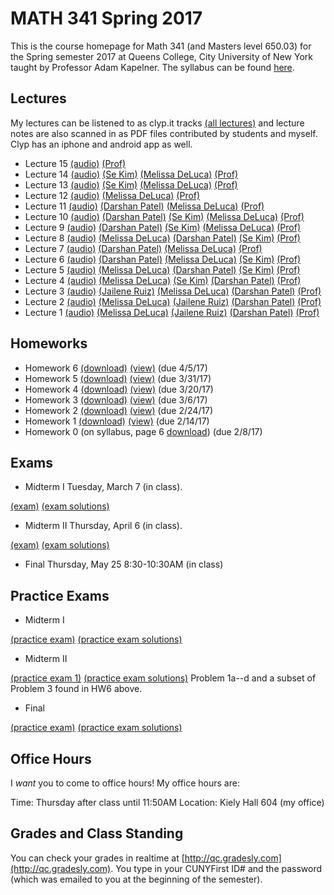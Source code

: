 # MATH 341 Spring 2017

This is the course homepage for Math 341 (and Masters level 650.03) for the Spring semester 2017 at Queens College, City University of New York taught by Professor Adam Kapelner. The syllabus can be found [here](https://github.com/kapelner/QC_Math_341_Spring_2017/blob/master/syllabus/syllabus.pdf).

## Lectures

My lectures can be listened to as clyp.it tracks [(all lectures)](https://clyp.it/search?type=hashtag&query=math_341_spring_2017) and lecture notes are also scanned in as PDF files contributed by students and myself. Clyp has an iphone and android app as well.

<!--
* Lecture 23 [(audio)](https://clyp.it/3ootpia0) [(Marcin Sendrowicz Lecs22&23)](https://github.com/kapelner/QC_Math_341_Spring_2017/blob/master/lectures/lec23marcin.pdf) [(Anvar Ashurov)](https://github.com/kapelner/QC_Math_341_Spring_2017/blob/master/lectures/lec23ash.pdf)  [(Linagyong Chen)](https://github.com/kapelner/QC_Math_341_Spring_2017/blob/master/lectures/lec23chenl.pdf) [(Ken Zou)](https://github.com/kapelner/QC_Math_341_Spring_2017/blob/master/lectures/lec23zou.pdf) [(Sherly Zheng)](https://github.com/kapelner/QC_Math_341_Spring_2017/blob/master/lectures/lec23zheng.pdf) [(Randip Parhar)](https://github.com/kapelner/QC_Math_341_Spring_2017/blob/master/lectures/lec23parhar.pdf) [(Prof)](https://github.com/kapelner/QC_Math_341_Spring_2017/blob/master/lectures/lec23kap.pdf)
* Lecture 22 [(audio)](https://clyp.it/h3jmpbvf) [(Anvar Ashurov)](https://github.com/kapelner/QC_Math_341_Spring_2017/blob/master/lectures/lec22ash.pdf) [(Ken Zou)](https://github.com/kapelner/QC_Math_341_Spring_2017/blob/master/lectures/lec22zou.pdf) [(Sherly Zheng)](https://github.com/kapelner/QC_Math_341_Spring_2017/blob/master/lectures/lec22zheng.pdf) [(Linagyong Chen)](https://github.com/kapelner/QC_Math_341_Spring_2017/blob/master/lectures/lec22chenl.pdf) [(Cynthia Rivera)](https://github.com/kapelner/QC_Math_341_Spring_2017/blob/master/lectures/lec22rivera.pdf) [(Monique Tang)](https://github.com/kapelner/QC_Math_341_Spring_2017/blob/master/lectures/lec22tang.pdf) [(Andrew Kwak)](https://github.com/kapelner/QC_Math_341_Spring_2017/blob/master/lectures/lec22kwak.pdf) [(Prof)](https://github.com/kapelner/QC_Math_341_Spring_2017/blob/master/lectures/lec22kap.pdf)
* Lecture 21 [(audio)](https://clyp.it/pmilrdvr) [(Marcin Sendrowicz)](https://github.com/kapelner/QC_Math_341_Spring_2017/blob/master/lectures/lec21marcin.pdf)  [(Cynthia Rivera)](https://github.com/kapelner/QC_Math_341_Spring_2017/blob/master/lectures/lec21rivera.pdf)[(Liangyong Chen)](https://github.com/kapelner/QC_Math_341_Spring_2017/blob/master/lectures/lec21chenl.pdf) [(Sherly Zheng)](https://github.com/kapelner/QC_Math_341_Spring_2017/blob/master/lectures/lec21zheng.pdf) [(Nhi Tran)](https://github.com/kapelner/QC_Math_341_Spring_2017/blob/master/lectures/lec21tran.pdf) [(Randip Parhar)](https://github.com/kapelner/QC_Math_341_Spring_2017/blob/master/lectures/lec21parhar.pdf) [(Prof)](https://github.com/kapelner/QC_Math_341_Spring_2017/blob/master/lectures/lec21kap.pdf)
* Lecture 20 [(audio)](https://clyp.it/hlw3yd1n) [(Marcin Sendrowicz Lecs19&20)](https://github.com/kapelner/QC_Math_341_Spring_2017/blob/master/lectures/lec20marcin.pdf) [(Cynthia Rivera)](https://github.com/kapelner/QC_Math_341_Spring_2017/blob/master/lectures/lec20rivera.pdf) [(Liangyong Chen)](https://github.com/kapelner/QC_Math_341_Spring_2017/blob/master/lectures/lec20chenl.pdf) [(Randip Parhar)](https://github.com/kapelner/QC_Math_341_Spring_2017/blob/master/lectures/lec20parhar.pdf) [(Sherly Zheng)](https://github.com/kapelner/QC_Math_341_Spring_2017/blob/master/lectures/lec20zheng.pdf) [(Andrew Kwak)](https://github.com/kapelner/QC_Math_341_Spring_2017/blob/master/lectures/lec20kwak.pdf) [(Prof)](https://github.com/kapelner/QC_Math_341_Spring_2017/blob/master/lectures/lec20kap.pdf)
* Lecture 19 [(audio)](https://clyp.it/2z2ankqe) [(Randip Parhar)](https://github.com/kapelner/QC_Math_341_Spring_2017/blob/master/lectures/lec19parhar.pdf) [(Xiaowei Chen)](https://github.com/kapelner/QC_Math_341_Spring_2017/blob/master/lectures/lec19xchen.pdf) [(Linagyong Chen)](https://github.com/kapelner/QC_Math_341_Spring_2017/blob/master/lectures/lec19chen.pdf) [(Anvar Ashurov)](https://github.com/kapelner/QC_Math_341_Spring_2017/blob/master/lectures/lec19ash.pdf) [(Cynthia Rivera)](https://github.com/kapelner/QC_Math_341_Spring_2017/blob/master/lectures/lec19riv.pdf) [(Monique Tang)](https://github.com/kapelner/QC_Math_341_Spring_2017/blob/master/lectures/lec19tang.pdf) [(Prof)](https://github.com/kapelner/QC_Math_341_Spring_2017/blob/master/lectures/lec19kap.pdf)
* Lecture 18 [(audio)](https://clyp.it/p4ka2adx) [(Marcin Sendrowicz Lecs17&18)](https://github.com/kapelner/QC_Math_341_Spring_2017/blob/master/lectures/lec18marcin.pdf) [(Xiaowei Chen)](https://github.com/kapelner/QC_Math_341_Spring_2017/blob/master/lectures/lec18chenx.pdf) [(Liangyong Chen)](https://github.com/kapelner/QC_Math_341_Spring_2017/blob/master/lectures/lec18chen.pdf) [(Cynthia Rivera)](https://github.com/kapelner/QC_Math_341_Spring_2017/blob/master/lectures/lec18riv.pdf) [(Monique Tang)](https://github.com/kapelner/QC_Math_341_Spring_2017/blob/master/lectures/lec18tang.pdf) [(Sherly Zheng)](https://github.com/kapelner/QC_Math_341_Spring_2017/blob/master/lectures/lec18zheng.pdf) [(Randip Parhar)](https://github.com/kapelner/QC_Math_341_Spring_2017/blob/master/lectures/lec18parhar.pdf) [(Anvar Ashurov)](https://github.com/kapelner/QC_Math_341_Spring_2017/blob/master/lectures/lec18ash.pdf) [(Prof)](https://github.com/kapelner/QC_Math_341_Spring_2017/blob/master/lectures/lec18kap.pdf)
* Lecture 17 [(audio)](https://clyp.it/cpfktqg0) [(Xiaowei Chen)](https://github.com/kapelner/QC_Math_341_Spring_2017/blob/master/lectures/lec17chenx.pdf) [(Anvar Ashurov)](https://github.com/kapelner/QC_Math_341_Spring_2017/blob/master/lectures/lec17ash.pdf) [(Monique Tang)](https://github.com/kapelner/QC_Math_341_Spring_2017/blob/master/lectures/lec17tang.pdf) [(Cynthia Rivera)](https://github.com/kapelner/QC_Math_341_Spring_2017/blob/master/lectures/lec17rivera.pdf) [(Nhi Tran)](https://github.com/kapelner/QC_Math_341_Spring_2017/blob/master/lectures/lec17tran.pdf) [(Prof)](https://github.com/kapelner/QC_Math_341_Spring_2017/blob/master/lectures/lec17kap.pdf)
* Lecture 16 [(audio)](https://clyp.it/dtq1weqe) [(Marcin Sendrowicz Lecs14-16)](https://github.com/kapelner/QC_Math_341_Spring_2017/blob/master/lectures/lec16marcin.pdf) [(Xiaowei Chen)](https://github.com/kapelner/QC_Math_341_Spring_2017/blob/master/lectures/lec16chenx.pdf) [(Anvar Ashurov)](https://github.com/kapelner/QC_Math_341_Spring_2017/blob/master/lectures/lec16ash.pdf) [(Cynthia Rivera)](https://github.com/kapelner/QC_Math_341_Spring_2017/blob/master/lectures/lec16rivera.pdf) [(Nhi Tran)](https://github.com/kapelner/QC_Math_341_Spring_2017/blob/master/lectures/lec16tran.pdf)  [(Sherly Zheng)](https://github.com/kapelner/QC_Math_341_Spring_2017/blob/master/lectures/lec16zheng.pdf) [(Prof)](https://github.com/kapelner/QC_Math_341_Spring_2017/blob/master/lectures/lec16kap.pdf)-->
* Lecture 15 [(audio)](https://clyp.it/dsbsqyyk) [(Prof)](https://github.com/kapelner/QC_Math_341_Spring_2017/blob/master/lectures/lec15kap.pdf)
* Lecture 14 [(audio)](https://clyp.it/tvh5x2tn) [(Se Kim)](https://github.com/kapelner/QC_Math_341_Spring_2017/blob/master/lectures/lec14kim.pdf) [(Melissa DeLuca)](https://github.com/kapelner/QC_Math_341_Spring_2017/blob/master/lectures/lec14deluca.pdf) [(Prof)](https://github.com/kapelner/QC_Math_341_Spring_2017/blob/master/lectures/lec14kap.pdf)
* Lecture 13 [(audio)](https://clyp.it/q2jimagt) [(Se Kim)](https://github.com/kapelner/QC_Math_341_Spring_2017/blob/master/lectures/lec13kim.pdf) [(Melissa DeLuca)](https://github.com/kapelner/QC_Math_341_Spring_2017/blob/master/lectures/lec13deluca.pdf) [(Prof)](https://github.com/kapelner/QC_Math_341_Spring_2017/blob/master/lectures/lec13kap.pdf)
* Lecture 12 [(audio)](https://clyp.it/u1wrvjjw) [(Melissa DeLuca)](https://github.com/kapelner/QC_Math_341_Spring_2017/blob/master/lectures/lec12deluca.pdf) [(Prof)](https://github.com/kapelner/QC_Math_341_Spring_2017/blob/master/lectures/lec12kap.pdf)
* Lecture 11 [(audio)](https://clyp.it/vjvwr030) [(Darshan Patel)](https://github.com/kapelner/QC_Math_341_Spring_2017/blob/master/lectures/lec11patel.pdf) [(Melissa DeLuca)](https://github.com/kapelner/QC_Math_341_Spring_2017/blob/master/lectures/lec11deluca.pdf) [(Prof)](https://github.com/kapelner/QC_Math_341_Spring_2017/blob/master/lectures/lec11kap.pdf)
* Lecture 10 [(audio)](https://clyp.it/qbkxtyzh) [(Darshan Patel)](https://github.com/kapelner/QC_Math_341_Spring_2017/blob/master/lectures/lec10patel.pdf) [(Se Kim)](https://github.com/kapelner/QC_Math_341_Spring_2017/blob/master/lectures/lec10kim.pdf) [(Melissa DeLuca)](https://github.com/kapelner/QC_Math_341_Spring_2017/blob/master/lectures/lec10deluca.pdf) [(Prof)](https://github.com/kapelner/QC_Math_341_Spring_2017/blob/master/lectures/lec10kap.pdf)
* Lecture 9 [(audio)](https://clyp.it/qzpsqdtk) [(Darshan Patel)](https://github.com/kapelner/QC_Math_341_Spring_2017/blob/master/lectures/lec09patel.pdf) [(Se Kim)](https://github.com/kapelner/QC_Math_341_Spring_2017/blob/master/lectures/lec09kim.pdf) [(Melissa DeLuca)](https://github.com/kapelner/QC_Math_341_Spring_2017/blob/master/lectures/lec09deluca.pdf) [(Prof)](https://github.com/kapelner/QC_Math_341_Spring_2017/blob/master/lectures/lec09kap.pdf)
* Lecture 8 [(audio)](https://clyp.it/3anczoqk) [(Melissa DeLuca)](https://github.com/kapelner/QC_Math_341_Spring_2017/blob/master/lectures/lec08deluca.pdf) [(Darshan Patel)](https://github.com/kapelner/QC_Math_341_Spring_2017/blob/master/lectures/lec08patel.pdf) [(Se Kim)](https://github.com/kapelner/QC_Math_341_Spring_2017/blob/master/lectures/lec08kim.pdf) [(Prof)](https://github.com/kapelner/QC_Math_341_Spring_2017/blob/master/lectures/lec08kap.pdf)
* Lecture 7 [(audio)](https://clyp.it/j42yj0zj) [(Darshan Patel)](https://github.com/kapelner/QC_Math_341_Spring_2017/blob/master/lectures/lec07patel.pdf) [(Melissa DeLuca)](https://github.com/kapelner/QC_Math_341_Spring_2017/blob/master/lectures/lec07deluca.pdf) [(Prof)](https://github.com/kapelner/QC_Math_341_Spring_2017/blob/master/lectures/lec07kap.pdf)
* Lecture 6 [(audio)](https://clyp.it/mnmksc21) [(Darshan Patel)](https://github.com/kapelner/QC_Math_341_Spring_2017/blob/master/lectures/lec06patel.pdf) [(Melissa DeLuca)](https://github.com/kapelner/QC_Math_341_Spring_2017/blob/master/lectures/lec06deluca.pdf) [(Se Kim)](https://github.com/kapelner/QC_Math_341_Spring_2017/blob/master/lectures/lec06kim.pdf) [(Prof)](https://github.com/kapelner/QC_Math_341_Spring_2017/blob/master/lectures/lec06kap.pdf)
* Lecture 5 [(audio)](https://clyp.it/4caaa2hf) [(Melissa DeLuca)](https://github.com/kapelner/QC_Math_341_Spring_2017/blob/master/lectures/lec05deluca.pdf) [(Darshan Patel)](https://github.com/kapelner/QC_Math_341_Spring_2017/blob/master/lectures/lec05patel.pdf) [(Se Kim)](https://github.com/kapelner/QC_Math_341_Spring_2017/blob/master/lectures/lec05kim.pdf) [(Prof)](https://github.com/kapelner/QC_Math_341_Spring_2017/blob/master/lectures/lec05kap.pdf)
* Lecture 4 [(audio)](https://clyp.it/s3qdmrs5) [(Melissa DeLuca)](https://github.com/kapelner/QC_Math_341_Spring_2017/blob/master/lectures/lec04deluca.pdf) [(Se Kim)](https://github.com/kapelner/QC_Math_341_Spring_2017/blob/master/lectures/lec04kim.pdf) [(Darshan Patel)](https://github.com/kapelner/QC_Math_341_Spring_2017/blob/master/lectures/lec04patel.pdf) [(Prof)](https://github.com/kapelner/QC_Math_341_Spring_2017/blob/master/lectures/lec04kap.pdf)
* Lecture 3 [(audio)](https://clyp.it/0ji0q05p) [(Jailene Ruiz)](https://github.com/kapelner/QC_Math_341_Spring_2017/blob/master/lectures/lec03ruiz.pdf) [(Melissa DeLuca)](https://github.com/kapelner/QC_Math_341_Spring_2017/blob/master/lectures/lec03deluca.pdf) [(Darshan Patel)](https://github.com/kapelner/QC_Math_341_Spring_2017/blob/master/lectures/lec03patel.pdf) [(Prof)](https://github.com/kapelner/QC_Math_341_Spring_2017/blob/master/lectures/lec03kap.pdf)
* Lecture 2 [(audio)](https://clyp.it/h5amuqhc) [(Melissa DeLuca)](https://github.com/kapelner/QC_Math_341_Spring_2017/blob/master/lectures/lec02deluca.pdf) [(Jailene Ruiz)](https://github.com/kapelner/QC_Math_341_Spring_2017/blob/master/lectures/lec02ruiz.pdf) [(Darshan Patel)](https://github.com/kapelner/QC_Math_341_Spring_2017/blob/master/lectures/lec02patel.pdf) [(Prof)](https://github.com/kapelner/QC_Math_341_Spring_2017/blob/master/lectures/lec02kap.pdf)
* Lecture 1 [(audio)](https://clyp.it/y44inqhg) [(Melissa DeLuca)](https://github.com/kapelner/QC_Math_341_Spring_2017/blob/master/lectures/lec01deluca.pdf) [(Jailene Ruiz)](https://github.com/kapelner/QC_Math_341_Spring_2017/blob/master/lectures/lec01ruiz.pdf) [(Darshan Patel)](https://github.com/kapelner/QC_Math_341_Spring_2017/blob/master/lectures/lec01patel.pdf) [(Prof)](https://github.com/kapelner/QC_Math_341_Spring_2017/blob/master/lectures/lec01kap.pdf)


## Homeworks

<!--
* Homework 9 [(download)](https://github.com/kapelner/QC_Math_341_Spring_2017/blob/master/homeworks/hw09/hw09.pdf?raw=true) [(view)](https://github.com/kapelner/QC_Math_341_Spring_2017/blob/master/homeworks/hw09/hw09.pdf) (due 12/12/17)
* Homework 8 [(download)](https://github.com/kapelner/QC_Math_341_Spring_2017/blob/master/homeworks/hw08/hw08.pdf?raw=true) [(view)](https://github.com/kapelner/QC_Math_341_Spring_2017/blob/master/homeworks/hw08/hw08.pdf) (due 12/2/17)
* Homework 7 [(download)](https://github.com/kapelner/QC_Math_341_Spring_2017/blob/master/homeworks/hw07/hw07.pdf?raw=true) [(view)](https://github.com/kapelner/QC_Math_341_Spring_2017/blob/master/homeworks/hw07/hw07.pdf) (due 11/23/17)-->
* Homework 6 [(download)](https://github.com/kapelner/QC_Math_341_Spring_2017/blob/master/homeworks/hw06/hw06.pdf?raw=true) [(view)](https://github.com/kapelner/QC_Math_341_Spring_2017/blob/master/homeworks/hw06/hw06.pdf) (due 4/5/17)
* Homework 5 [(download)](https://github.com/kapelner/QC_Math_341_Spring_2017/blob/master/homeworks/hw05/hw05.pdf?raw=true) [(view)](https://github.com/kapelner/QC_Math_341_Spring_2017/blob/master/homeworks/hw05/hw05.pdf) (due 3/31/17)
* Homework 4 [(download)](https://github.com/kapelner/QC_Math_341_Spring_2017/blob/master/homeworks/hw04/hw04.pdf?raw=true) [(view)](https://github.com/kapelner/QC_Math_341_Spring_2017/blob/master/homeworks/hw04/hw04.pdf) (due 3/20/17)
* Homework 3 [(download)](https://github.com/kapelner/QC_Math_341_Spring_2017/blob/master/homeworks/hw03/hw03.pdf?raw=true) [(view)](https://github.com/kapelner/QC_Math_341_Spring_2017/blob/master/homeworks/hw03/hw03.pdf) (due 3/6/17)
* Homework 2 [(download)](https://github.com/kapelner/QC_Math_341_Spring_2017/blob/master/homeworks/hw02/hw02.pdf?raw=true) [(view)](https://github.com/kapelner/QC_Math_341_Spring_2017/blob/master/homeworks/hw02/hw02.pdf) (due 2/24/17)
* Homework 1 [(download)](https://github.com/kapelner/QC_Math_341_Spring_2017/blob/master/homeworks/hw01/hw01.pdf?raw=true) [(view)](https://github.com/kapelner/QC_Math_341_Spring_2017/blob/master/homeworks/hw01/hw01.pdf) (due 2/14/17)
* Homework 0 (on syllabus, page 6 [download](https://github.com/kapelner/QC_Math_341_Spring_2017/blob/master/syllabus/syllabus.pdf?raw=true)) (due 2/8/17)

## Exams

* Midterm I Tuesday, March 7 (in class).

[(exam)](https://github.com/kapelner/QC_Math_341_Spring_2017/blob/master/exams/midterm1/midterm1.pdf) [(exam solutions)](https://github.com/kapelner/QC_Math_341_Spring_2017/blob/master/exams/midterm1/midterm1_solutions.pdf)

* Midterm II Thursday, April 6 (in class).

[(exam)](https://github.com/kapelner/QC_Math_341_Spring_2017/blob/master/exams/midterm2/midterm2.pdf) [(exam solutions)](https://github.com/kapelner/QC_Math_341_Spring_2017/blob/master/exams/midterm2/midterm2_solutions.pdf)

* Final Thursday, May 25 8:30-10:30AM (in class)

<!--[(exam)](https://github.com/kapelner/QC_Math_341_Spring_2017/blob/master/exams/final/final.pdf) [(exam solutions)](https://github.com/kapelner/QC_Math_341_Spring_2017/blob/master/exams/final/final_solutions.pdf)-->

## Practice Exams

* Midterm I

[(practice exam)](https://github.com/kapelner/QC_Math_390.03-02_Spr_2016/blob/master/exams/midterm1/midterm1.pdf) [(practice exam solutions)](https://github.com/kapelner/QC_Math_390.03-02_Spr_2016/blob/master/exams/midterm1/midterm1_solutions.pdf)


* Midterm II

[(practice exam 1)](https://github.com/kapelner/QC_Math_390.03-02_Spr_2016/blob/master/exams/midterm2/midterm2.pdf) [(practice exam solutions)](https://github.com/kapelner/QC_Math_390.03-02_Spr_2016/blob/master/exams/midterm2/midterm2_solutions.pdf) Problem 1a--d and a subset of Problem 3 found in HW6 above.

* Final

[(practice exam)](https://github.com/kapelner/QC_Math_390.03-02_Spr_2016/blob/master/exams/final/final.pdf) [(practice exam solutions)](https://github.com/kapelner/QC_Math_390.03-02_Spr_2016/blob/master/exams/final/final_solutions.pdf)  

## Office Hours

I *want* you to come to office hours! My office hours are:

Time: Thursday after class until 11:50AM
Location: Kiely Hall 604 (my office)

## Grades and Class Standing

You can check your grades in realtime at [http://qc.gradesly.com](http://qc.gradesly.com). You type in your CUNYFirst ID# and the password (which was emailed to you at the beginning of the semester).
